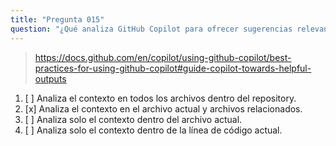 ```yaml
---
title: "Pregunta 015"
question: "¿Qué analiza GitHub Copilot para ofrecer sugerencias relevantes mientras desarrollas nuevo código?"
---
```


> https://docs.github.com/en/copilot/using-github-copilot/best-practices-for-using-github-copilot#guide-copilot-towards-helpful-outputs
1. [ ] Analiza el contexto en todos los archivos dentro del repository.
1. [x] Analiza el contexto en el archivo actual y archivos relacionados.
1. [ ] Analiza solo el contexto dentro del archivo actual.
1. [ ] Analiza solo el contexto dentro de la línea de código actual.
